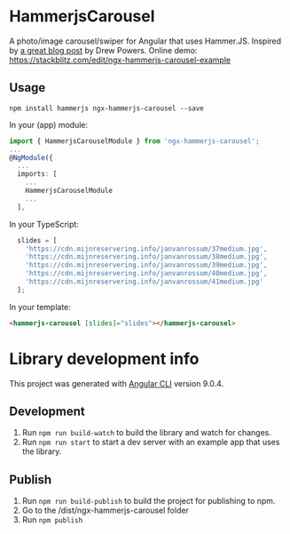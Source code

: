 # HammerjsCarousel

A photo/image carousel/swiper for Angular that uses Hammer.JS.
Inspired by [a great blog post](https://blog.envylabs.com/build-your-own-touch-slider-with-hammerjs-af99665d2869) by Drew Powers.
Online demo: https://stackblitz.com/edit/ngx-hammerjs-carousel-example

## Usage

`npm install hammerjs ngx-hammerjs-carousel --save`

In your (app) module:
```typescript
import { HammerjsCarouselModule } from 'ngx-hammerjs-carousel';
...
@NgModule({
  ...
  imports: [
    ...
    HammerjsCarouselModule
    ...
  ],
```

In your TypeScript:
```typescript
  slides = [
    'https://cdn.mijnreservering.info/janvanrossum/37medium.jpg',
    'https://cdn.mijnreservering.info/janvanrossum/38medium.jpg',
    'https://cdn.mijnreservering.info/janvanrossum/39medium.jpg',
    'https://cdn.mijnreservering.info/janvanrossum/40medium.jpg',
    'https://cdn.mijnreservering.info/janvanrossum/41medium.jpg'
  ];
```

In your template:
```html
<hammerjs-carousel [slides]="slides"></hammerjs-carousel>
```

# Library development info

This project was generated with [Angular CLI](https://github.com/angular/angular-cli) version 9.0.4.

## Development

1. Run `npm run build-watch` to build the library and watch for changes.
2. Run `npm run start` to start a dev server with an example app that uses the library.

## Publish

1. Run `npm run build-publish` to build the project for publishing to npm.
2. Go to the /dist/ngx-hammerjs-carousel folder
3. Run `npm publish`
